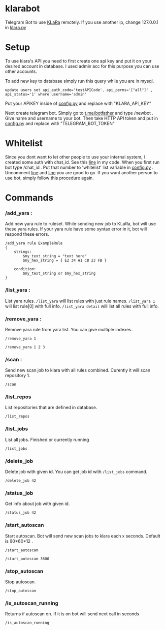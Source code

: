 # klarabot
Telegram Bot to use [KLaRa](https://github.com/KasperskyLab/klara) remotely. If you use another ip, change 127.0.0.1 in [klara.py](klara.py)

# Setup

To use klara's API you need to first create one api key and put it on your desired account in database. I used admin acc for this purpose you can use other accounts.

To add new key to database simply run this query while you are in mysql.

`update users set api_auth_code='testAPICode', api_perms='["all"]' , api_status='1' where username='admin'`

Put your APIKEY inside of [config.py](config.py) and replace with "KLARA_API_KEY" 

Next create telegram bot. Simply go to [t.me/botfather](t.me/botfather) and type /newbot . Give name and username to your bot. Then take HTTP API token and put in [config.py](config.py) and replace with "TELEGRAM_BOT_TOKEN" 


# Whitelist

Since you dont want to let other people to use your internal system, I created some auth with chat_id. See this [line](https://github.com/eybisi/klarabot/blob/master/klara.py#L274) in my code. When you first run bot type /chat_id . Put that number 
to 'whitelist' list variable in [config.py](config.py) . Uncomment [line](https://github.com/eybisi/klarabot/blob/master/klara.py#L274) and [line](https://github.com/eybisi/klarabot/blob/master/klara.py#L258) you are good to go. If you want another person to use bot, simply follow this procedure again. 


# Commands

### /add_yara :
Add new yara rule to ruleset. While sending new job to KLaRa, bot will use these yara rules. If your yara rule have some syntax error in it, bot will respond these errors.
```
/add_yara rule ExampleRule
{
    strings:
        $my_text_string = "text here"
        $my_hex_string = { E2 34 A1 C8 23 FB }

    condition:
        $my_text_string or $my_hex_string
}
```

### /list_yara :
List yara rules. `/list_yara` will list rules with just rule names. `/list_yara 1` will list rule[0] with full info. `/list_yara detail` will list all rules with full info.

### /remove_yara :
Remove yara rule from yara list. You can give multiple indexes. 

`/remove_yara 1 `

`/remove_yara 1 2 3`

### /scan :
Send new scan job to klara with all rules combined. Curently it will scan repository 1. 

`/scan`

### /list_repos
List repositories that are defined in database.

`/list_repos`

### /list_jobs
List all jobs. Finished or currently running

`/list_jobs`

### /delete_job
Delete job with given id. You can get job id with `/list_jobs` command.

`/delete_job 42`

### /status_job
Get info about job with given id. 

`/status_job 42`

### /start_autoscan 
Start autoscan. Bot will send new scan jobs to klara each x seconds. Default is 60\*60\*12 .

`/start_autoscan`

`/start_autoscan 3600`

### /stop_autoscan
Stop autoscan. 

`/stop_autoscan`

### /is_autoscan_running
Returns if autoscan on. If it is on bot will send next call in seconds

`/is_autoscan_running`

